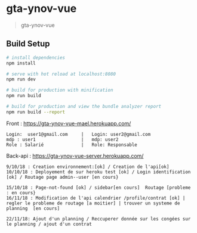 # gta-ynov-vue

> gta-ynov-vue

## Build Setup

``` bash
# install dependencies
npm install

# serve with hot reload at localhost:8080
npm run dev

# build for production with minification
npm run build

# build for production and view the bundle analyzer report
npm run build --report
```

Front : https://gta-ynov-vue-mael.herokuapp.com/
```
Login:  user1@gmail.com     |   Login: user2@gmail.com
mdp : user1                 |   mdp: user2
Role : Salarié              |   Role: Responsable

```
Back-api : https://gta-ynov-vue-server.herokuapp.com/




```
9/10/18 : Creation environnement:[ok] / Creation de l'api[ok]
10/10/18 : Deployement de sur heroku test [ok] / Login identification [ok] / Routage page admin--user [en cours}
```
```
15/10/18 : Page-not-found [ok] / sidebar[en cours]  Routage [probleme : en cours} 
16/11/18 : Modification de l'api calendrier /profile/contrat [ok] | regler le probleme de routage [a moitier] | trouver un systeme de planning  [en cours]
```

```
22/11/18: Ajout d'un planning / Reccuperer donnée sur les congées sur le planning / ajout d'un contrat
```


